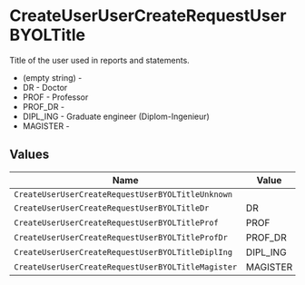 # CreateUserUserCreateRequestUserBYOLTitle

Title of the user used in reports and statements.
* (empty string) - 
* DR - Doctor
* PROF - Professor
* PROF_DR - 
* DIPL_ING - Graduate engineer (Diplom-Ingenieur)
* MAGISTER - 


## Values

| Name                                               | Value                                              |
| -------------------------------------------------- | -------------------------------------------------- |
| `CreateUserUserCreateRequestUserBYOLTitleUnknown`  |                                                    |
| `CreateUserUserCreateRequestUserBYOLTitleDr`       | DR                                                 |
| `CreateUserUserCreateRequestUserBYOLTitleProf`     | PROF                                               |
| `CreateUserUserCreateRequestUserBYOLTitleProfDr`   | PROF_DR                                            |
| `CreateUserUserCreateRequestUserBYOLTitleDiplIng`  | DIPL_ING                                           |
| `CreateUserUserCreateRequestUserBYOLTitleMagister` | MAGISTER                                           |